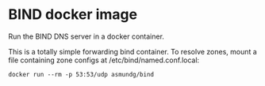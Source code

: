 # BIND docker image

Run the BIND DNS server in a docker container.

This is a totally simple forwarding bind container. To resolve zones,
mount a file containing zone configs at /etc/bind/named.conf.local:

    docker run --rm -p 53:53/udp asmundg/bind
